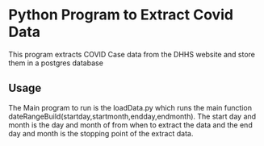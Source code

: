 # Python Program to Extract Covid Data

This program extracts COVID Case data from the DHHS website and store them in a postgres database

## Usage

The Main program to run is the loadData.py which runs the main function dateRangeBuild(startday,startmonth,endday,endmonth). The start day and month is the day and month of from when to extract the data and the end day and month is the stopping point of the extract data.

